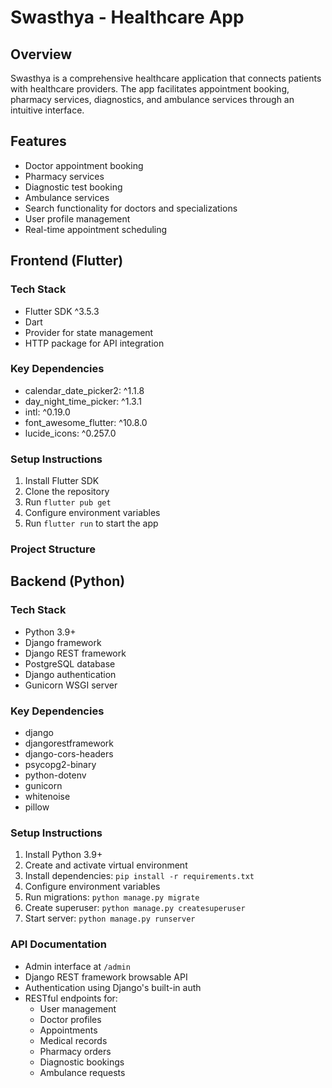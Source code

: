 # Swasthya - Healthcare App

## Overview
Swasthya is a comprehensive healthcare application that connects patients with healthcare providers. The app facilitates appointment booking, pharmacy services, diagnostics, and ambulance services through an intuitive interface.

## Features
- Doctor appointment booking
- Pharmacy services
- Diagnostic test booking 
- Ambulance services
- Search functionality for doctors and specializations
- User profile management
- Real-time appointment scheduling

## Frontend (Flutter)

### Tech Stack
- Flutter SDK ^3.5.3
- Dart
- Provider for state management
- HTTP package for API integration

### Key Dependencies
- calendar_date_picker2: ^1.1.8
- day_night_time_picker: ^1.3.1
- intl: ^0.19.0
- font_awesome_flutter: ^10.8.0
- lucide_icons: ^0.257.0

### Setup Instructions
1. Install Flutter SDK
2. Clone the repository
3. Run `flutter pub get`
4. Configure environment variables
5. Run `flutter run` to start the app

### Project Structure


## Backend (Python)

### Tech Stack
- Python 3.9+
- Django framework
- Django REST framework
- PostgreSQL database
- Django authentication
- Gunicorn WSGI server

### Key Dependencies
- django
- djangorestframework
- django-cors-headers
- psycopg2-binary
- python-dotenv
- gunicorn
- whitenoise
- pillow

### Setup Instructions
1. Install Python 3.9+
2. Create and activate virtual environment
3. Install dependencies: `pip install -r requirements.txt`
4. Configure environment variables
5. Run migrations: `python manage.py migrate`
6. Create superuser: `python manage.py createsuperuser`
7. Start server: `python manage.py runserver`

### API Documentation
- Admin interface at `/admin`
- Django REST framework browsable API
- Authentication using Django's built-in auth
- RESTful endpoints for:
  - User management
  - Doctor profiles
  - Appointments
  - Medical records
  - Pharmacy orders
  - Diagnostic bookings
  - Ambulance requests

